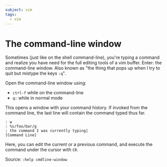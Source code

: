 ```yaml
---
subject: vim
tags:
  - vim
---
```


# The command-line window

Sometimes (just like on the shell command-line), you're typing a command and
realize you have need for the full editing tools of a vim buffer. Enter: the
command-line window. Also known as "the thing that pops up when I try to quit
but mistype the keys `:q`".

Open the command-line window using:
- `ctrl-f` while on the command-line
- `q:` while in normal mode

This opens a window with your command history. If invoked from the command
line, the last line will contain the command typed thus far.

```vim
: w
: %s/foo/bar/g
: the command I was currently typing|
[Command Line]
```

Here, you can edit the current or a previous command, and execute the command
under the cursor with `CR`.

Source: `:help cmdline-window`
